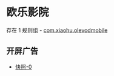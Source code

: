 # 欧乐影院

存在 1 规则组 - [com.xiaohu.olevodmobile](/src/apps/com.xiaohu.olevodmobile.ts)

## 开屏广告

- [快照-0](https://i.gkd.li/import/12826256)

